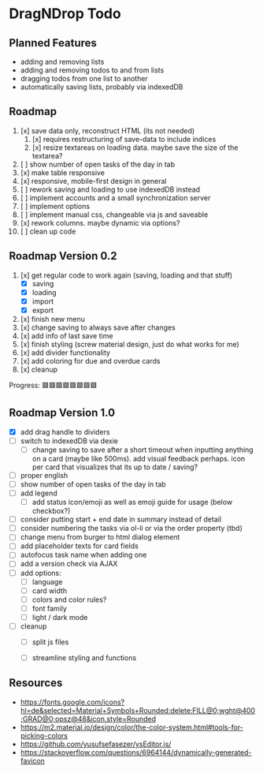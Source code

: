 # DragNDrop Todo

## Planned Features
- adding and removing lists
- adding and removing todos to and from lists
- dragging todos from one list to another
- automatically saving lists, probably via indexedDB

## Roadmap
1. [x] save data only, reconstruct HTML (its not needed)
   1. [x] requires restructuring of save-data to include indices
   2. [x] resize textareas on loading data. maybe save the size of the textarea?
2. [ ] show number of open tasks of the day in tab
3. [x] make table responsive
4. [x] responsive, mobile-first design in general
5. [ ] rework saving and loading to use indexedDB instead
6. [ ] implement accounts and a small synchronization server
7. [ ] implement options
8. [ ] implement manual css, changeable via js and saveable
9. [x] rework columns. maybe dynamic via options?
10. [ ] clean up code

## Roadmap Version 0.2
1. [x] get regular code to work again (saving, loading and that stuff)
   - [x] saving
   - [x] loading
   - [x] import
   - [x] export
2. [x] finish new menu
3. [x] change saving to always save after changes
4. [x] add info of last save time
5. [x] finish styling (screw material design, just do what works for me)
6. [x] add divider functionality
7. [x] add coloring for due and overdue cards
8. [x] cleanup

Progress: 🟩🟩🟩🟩🟩🟩🟩🟩

## Roadmap Version 1.0
- [x] add drag handle to dividers
- [ ] switch to indexedDB via dexie
  - [ ] change saving to save after a short timeout when inputting anything on a card (maybe like 500ms). add visual feedback perhaps. icon per card that visualizes that its up to date / saving?
- [ ] proper english
- [ ] show number of open tasks of the day in tab
- [ ] add legend
  - [ ] add status icon/emoji as well as emoji guide for usage (below checkbox?)
- [ ] consider putting start + end date in summary instead of detail
- [ ] consider numbering the tasks via ol-li or via the order property (tbd)
- [ ] change menu from burger to html dialog element
- [ ] add placeholder texts for card fields
- [ ] autofocus task name when adding one
- [ ] add a version check via AJAX
- [ ] add options:
  - [ ] language
  - [ ] card width
  - [ ] colors and color rules?
  - [ ] font family
  - [ ] light / dark mode
- [ ] cleanup
  - [ ] split js files
  - [ ] streamline styling and functions


## Resources
- https://fonts.google.com/icons?hl=de&selected=Material+Symbols+Rounded:delete:FILL@0;wght@400;GRAD@0;opsz@48&icon.style=Rounded
- https://m2.material.io/design/color/the-color-system.html#tools-for-picking-colors
- https://github.com/yusufsefasezer/ysEditor.js/
- https://stackoverflow.com/questions/6964144/dynamically-generated-favicon
